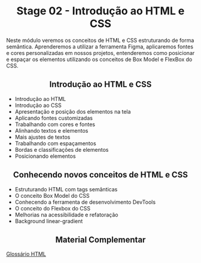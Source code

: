 <h1 align="center">Stage 02 - Introdução ao HTML e CSS</h1>

Neste módulo veremos os conceitos de HTML e CSS estruturando de forma semântica. Aprenderemos a utilizar a ferramenta Figma, aplicaremos fontes e cores personalizadas em nossos projetos, entenderemos como posicionar e espaçar os elementos utilizando os conceitos de Box Model e FlexBox do CSS.

<h2 align="center">Introdução ao HTML e CSS</h2>

- Introdução ao HTML
- Introdução ao CSS
- Apresentação e posição dos elementos na tela
- Aplicando fontes customizadas
- Trabalhando com cores e fontes
- Alinhando textos e elementos
- Mais ajustes de textos
- Trabalhando com espaçamentos
- Bordas e classificações de elementos
- Posicionando elementos

<h2 align="center">Conhecendo novos conceitos de HTML e CSS</h2>

- Estruturando HTML com tags semânticas
- O conceito Box Model do CSS
- Conhecendo a ferramenta de desenvolvimento DevTools
- O conceito do Flexbox do CSS
- Melhorias na acessibilidade e refatoração
- Background linear-gradient

<h2 align="center">Material Complementar</h2>

[Glossário HTML](https://efficient-sloth-d85.notion.site/Principais-elementos-HTML-da8b750fee5b49f2923fdc35b1c921fc)
